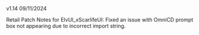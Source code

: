 v1.14 09/11/2024

Retail Patch Notes for ElvUI_xScarlifeUI:
Fixed an issue with OmniCD prompt box not appearing due to incorrect import string.